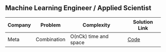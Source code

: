 ## Machine Learning Engineer / Applied Scientist

| Company | Problem | Complexity | Solution Link|
|---------|---------|------------|--------------|
| Meta | Combination | O(nCk) time and space | [Code](https://github.com/akashsonowal/interview-prep/blob/main/interview_prep/coding/combination.py) |
